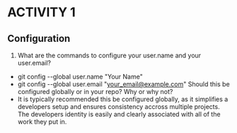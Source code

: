 # **ACTIVITY 1**
## Configuration
1. What are the commands to configure your user.name and your user.email?
* git config --global user.name "Your Name"
* git config --global user.email "your_email@example.com"
Should this be configured globally or in your repo? Why or why not?
* It is typically recommended this be configured globally, as it simplifies a developers setup and ensures consistency accross multiple projects. The developers identity is easily and clearly associated with all of the work they put in. 